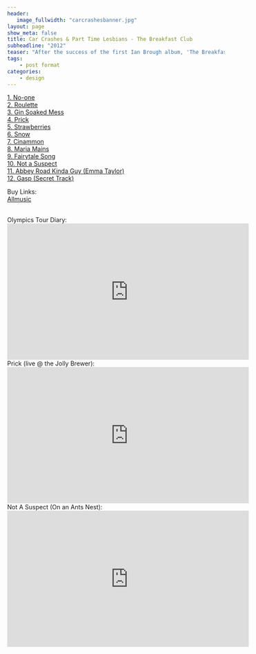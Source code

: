 ```yaml
---
header:
   image_fullwidth: "carcrashesbanner.jpg"
layout: page
show_meta: false
title: Car Crashes & Part Time Lesbians - The Breakfast Club
subheadline: "2012"
teaser: "After the success of the first Ian Brough album, 'The Breakfast Club' were officially formed to be his backing band. Riding high on his first album, Brow's writing was on fire for this period, with Ciaran Grant on bass, Sam playing drums (just about), guitars, keys and producing, a storming Sophmore album was born..."
tags:
    - post format
categories:
    - design 
---
```

<!--more-->
 <a href="http://www.allmusic.com/album/car-crashes-and-part-time-lesbians-mw0002974709">1. No-one</a><br>
 <a href="http://www.allmusic.com/album/car-crashes-and-part-time-lesbians-mw0002974709">2. Roulette</a><br>
 <a href="http://www.allmusic.com/album/car-crashes-and-part-time-lesbians-mw0002974709">3. Gin Soaked Mess</a><br>
 <a href="http://www.allmusic.com/album/car-crashes-and-part-time-lesbians-mw0002974709">4. Prick</a><br>
 <a href="http://www.allmusic.com/album/car-crashes-and-part-time-lesbians-mw0002974709">5. Strawberries</a><br>
  <a href="http://www.allmusic.com/album/car-crashes-and-part-time-lesbians-mw0002974709">6. Snow</a><br>
  <a href="http://www.allmusic.com/album/car-crashes-and-part-time-lesbians-mw0002974709">7. Cinammon</a><br>
  <a href="http://www.allmusic.com/album/car-crashes-and-part-time-lesbians-mw0002974709">8. Maria Mains</a><br>
  <a href="http://www.allmusic.com/album/car-crashes-and-part-time-lesbians-mw0002974709">9. Fairytale Song</a><br>
  <a href="http://www.allmusic.com/album/car-crashes-and-part-time-lesbians-mw0002974709">10. Not a Suspect</a><br>
  <a href="http://www.allmusic.com/album/car-crashes-and-part-time-lesbians-mw0002974709">11. Abbey Road Kinda Guy (Emma Taylor)</a><br>
  <a href="http://www.allmusic.com/album/car-crashes-and-part-time-lesbians-mw0002974709">12. Gasp (Secret Track)</a><br>

Buy Links:<br>
  <a href="http://www.allmusic.com/album/car-crashes-and-part-time-lesbians-mw0002974709">Allmusic</a><br>
  
<br>
 Olympics Tour Diary:<br>
  <iframe width="560" height="315" src="https://www.youtube.com/embed/6JWy3F1onm0" frameborder="0" allowfullscreen></iframe><br>
Prick (live @ the Jolly Brewer):<br>
  <iframe width="560" height="315" src="https://www.youtube.com/embed/vnRDa49vuuI" frameborder="0" allowfullscreen></iframe><br>
 Not A Suspect (On an Ants Nest):<br>
  <iframe width="560" height="315" src="https://www.youtube.com/embed/TqyGQK7tEtk" frameborder="0" allowfullscreen></iframe><br>



